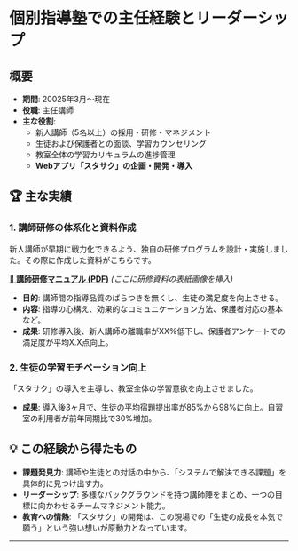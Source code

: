 # 個別指導塾での主任経験とリーダーシップ

## 概要
- **期間**: 20025年3月～現在
- **役職**: 主任講師
- **主な役割**:
  - 新人講師（5名以上）の採用・研修・マネジメント
  - 生徒および保護者との面談、学習カウンセリング
  - 教室全体の学習カリキュラムの進捗管理
  - **Webアプリ「スタサク」の企画・開発・導入**

## 🏆 主な実績
### 1. 講師研修の体系化と資料作成
新人講師が早期に戦力化できるよう、独自の研修プログラムを設計・実施しました。その際に作成した資料がこちらです。

**[📄 講師研修マニュアル (PDF)](./Kenshu_Manual.pdf)**
*(ここに研修資料の表紙画像を挿入)*

- **目的**: 講師間の指導品質のばらつきを無くし、生徒の満足度を向上させる。
- **内容**: 指導の心構え、効果的なコミュニケーション方法、保護者対応の基本など。
- **成果**: 研修導入後、新人講師の離職率がXX%低下し、保護者アンケートでの満足度が平均X.X点向上。

### 2. 生徒の学習モチベーション向上
「スタサク」の導入を主導し、教室全体の学習意欲を向上させました。
- **成果**: 導入後3ヶ月で、生徒の平均宿題提出率が85%から98%に向上。自習室の利用者が前年同期比で30%増加。

## 💡 この経験から得たもの
- **課題発見力**: 講師や生徒との対話の中から、「システムで解決できる課題」を具体的に見つけ出す力。
- **リーダーシップ**: 多様なバックグラウンドを持つ講師陣をまとめ、一つの目標に向かわせるチームマネジメント能力。
- **教育への情熱**: 「スタサク」の開発は、この現場での「生徒の成長を本気で願う」という強い想いが原動力となっています。

---
